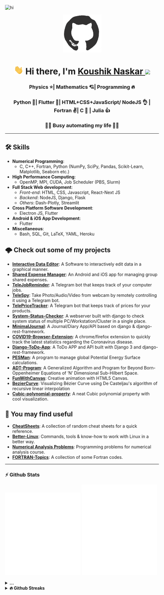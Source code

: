 ![hi](https://komarev.com/ghpvc/?username=koushikphy)  
<div align="center">
<img src="./va.gif" alt="GitHub Logo" width="125" height="125" />
</div>
<h1 align='center'> <img
src="Hi.gif" height="30" /> Hi there, I'm <a href='https://koushikphy.github.io/'> Koushik Naskar </a> <img src="https://emojis.slackmojis.com/emojis/images/1531849430/4246/blob-sunglasses.gif?1531849430" width="30"/></h1>

<!-- ### Glad to see you here! &nbsp; ![](https://visitor-badge.glitch.me/badge?page_id=koushikphy.koushikphy&style=flat-square&color=0088cc) -->


<h3 align='center'>Physics ⭐| Mathematics 💘| Programming 🔥</h3>
<h3 align='center'>Python 💪| Flutter 🤟| HTML+CSS+JavaScript/ NodeJS 👌 | Fortran ✌️| C 🙏 | Julia 👍</h3>
<h3 align='center'>🕵️‍♂️ Busy automating my life 👨‍💻 </h3>  

----------------


## 🛠️ Skills 
- __Numerical Programming__: 
  * C, C++, Fortran, Python (NumPy, SciPy, Pandas, Scikit-Learn, Matplotlib, Seaborn etc.)
- __High Performance Computing__: 
  * OpenMP, MPI, CUDA, Job Scheduler (PBS, Slurm)
- __Full Stack Web development__: 
  * _Front-end_: HTML, CSS, Javascript, React-Next JS
  * _Backend_: NodeJS, Django, Flask
  * _Others_: Dash-Plotly, Streamlit
- __Cross Platform Software Development__: 
  * Electron JS, Flutter
- __Android & iOS App Development__: 
  * Flutter
- __Miscellaneous__:
  * Bash, SQL, Git, LaTeX, YAML, Heroku


## 🌩️ Check out some of my projects 
* __[Interactive Data Editor](https://github.com/Koushikphy/Interactive_Data_Editor)__: A Software to interactively edit data in a graphical manner.
* __[Shared Expense Manager](https://github.com/Koushikphy/Shared-Expense-Manager)__: An Android and iOS app for managing group shared expenses.
* __[TeleJobReminder](https://github.com/Koushikphy/TeleJobReminder)__: A Telegram bot that keeps track of your computer jobs. 
* __[TeleSpy](https://github.com/Koushikphy/TeleSpy)__: Take Photo/Audio/Video from webcam by remotely controlling it using a Telegram bot.
* __[TelePriceTracker](https://github.com/Koushikphy/Tele-Price-Tracker)__: A Telegram bot that keeps track of prices for your products.
* __[System-Status-Checker](https://github.com/Koushikphy/System-Status-Checker)__: A webserver built with django to check system status of multiple PC/Workstation/Cluster in a single place.
* __[MinimalJournal](https://github.com/Koushikphy/MinimalJournal)__: A Journal/Diary App/API based on django & django-rest-framework.
* __[COVID19-Browser-Extension](https://github.com/Koushikphy/COVID19-Browser-Extension)__: A chrome/firefox extension to quickly track the latest statistics regarding the Coronavirus disease.
* __[Django-ToDo-App](https://github.com/Koushikphy/Django-ToDo-App)__: A ToDo APP and API built with Django 3 and django-rest-framework.
* __[PESMan](https://github.com/Koushikphy/PESMan)__: A program to manage global Potential Energy Surface calculations.
* __[ADT-Program](https://github.com/AdhikariLAB/ADT-Program)__: A Generalized Algorithm and Program for Beyond Born-Oppenheimer Equations of ‘N’ Dimensional Sub-Hilbert Space.
* __[FunWithCanvas](https://github.com/Koushikphy/FunWithCanvas)__: Creative animation with HTML5 Canvas.
* __[BezierCurve](https://github.com/Koushikphy/BezierCurve)__: Visualizing Bézier Curve using De Casteljau's algorithm of recursive linear interpolation
* __[Cubic-polynomial-property](https://github.com/Koushikphy/Neat-Cubic-polynomial-property)__: A neat Cubic polynomial property with cool visualization.

## 🔎 You may find useful 
* __[CheatSheets](https://github.com/Koushikphy/CheatSheets)__: A collection of random cheat sheets for a quick reference.
* __[Better-Linux](https://github.com/Koushikphy/Better-Linux)__: Commands, tools & know-how to work with Linux in a better way.
* __[Numerical Analysis Problems](https://github.com/Koushikphy/Numerical-Analysis-Problems)__: Programming problems for numerical analysis course.
* __[FORTRAN-Topics](https://github.com/Koushikphy/FORTRAN-Topics)__: A collection of some Fortran codes.

----------------
<!-- [![My Trophy](https://github-profile-trophy.vercel.app/?username=koushikphy&theme=nord&margin-w=4&no-frame=true)](https://github.com/ryo-ma/github-profile-trophy)   -->

### ⚡ Github Stats

<a href="https://metrics.lecoq.io/about/koushikphy"><img src="info-metrics.svg" width="49%"></img></a>
<a href="https://metrics.lecoq.io/about/koushikphy"><img src="achievements-metrics.svg" width="49%"></img></a>



<details>	
  <summary><b>...</b></summary>
<img width="47.5%"src="https://github-readme-stats.vercel.app/api?username=koushikphy&show_icons=true&hide_border=true&count_private=true&include_all_commits=true" />
<img width="47.5%" src="https://github-readme-stats.vercel.app/api/wakatime?username=Koushik_Naskar&layout=compact&custom_title=This%20Week%20I%20Spent%20My%20Time%20on&min_seconds=300&hide_border=true&langs_count=8&hide_progress=true" /> 
</details>

<details>	
  <summary><b> 🔥 Github Streaks</b></summary>
<img height="180em" src="https://github-readme-streak-stats.herokuapp.com/?user=koushikphy&hide_border=true" />
</details>




 
<!-- <details>	

<img height="180em" src="https://github-readme-stats.vercel.app/api/top-langs/?username=koushikphy&show_icons=true&hide_border=true&layout=compact&langs_count=8"/>

  <summary><b>👨‍💻️ This week in coding</b></summary>
<img src="https://github-readme-stats.vercel.app/api/wakatime?username=Koushik_Naskar&layout=compact&custom_title=Weekly%20Coding%20Stats&min_seconds=300" />
</details> -->
